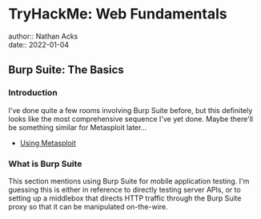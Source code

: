 # TryHackMe: Web Fundamentals

author:: Nathan Acks  
date:: 2022-01-04

## Burp Suite: The Basics

### Introduction

I've done quite a few rooms involving Burp Suite before, but this definitely looks like the most comprehensive sequence I've yet done. Maybe there'll be something similar for Metasploit later...

* [Using Metasploit](../notes/metasploit.md)

### What is Burp Suite

This section mentions using Burp Suite for mobile application testing. I'm guessing this is either in reference to directly testing server APIs, or to setting up a middlebox that directs HTTP traffic through the Burp Suite proxy so that it can be manipulated on-the-wire.
